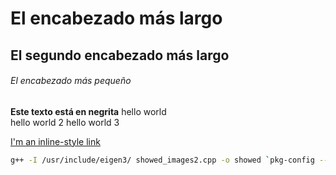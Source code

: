 # El encabezado más largo
## El segundo encabezado más largo
###### El encabezado más pequeño

**Este texto está en negrita**
hello world \
hello world 2 
hello world 3

[I'm an inline-style link](https://www.google.com)

```bash
g++ -I /usr/include/eigen3/ showed_images2.cpp -o showed `pkg-config --cflags --libs opencv`
```